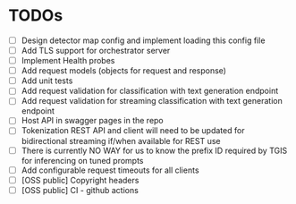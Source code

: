 # TODOs
- [ ] Design detector map config and implement loading this config file
- [ ] Add TLS support for orchestrator server
- [ ] Implement Health probes
- [ ] Add request models (objects for request and response)
- [ ] Add unit tests
- [ ] Add request validation for classification with text generation endpoint
- [ ] Add request validation for streaming classification with text generation endpoint
- [ ] Host API in swagger pages in the repo
- [ ] Tokenization REST API and client will need to be updated for bidirectional streaming if/when available for REST use
- [ ] There is currently NO WAY for us to know the prefix ID required by TGIS for inferencing on tuned prompts
- [ ] Add configurable request timeouts for all clients
- [ ] [OSS public] Copyright headers
- [ ] [OSS public] CI - github actions
